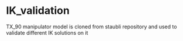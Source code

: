 # IK_validation

TX_90 manipulator model is cloned from staubli repository and used to validate different IK solutions on it
